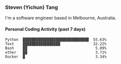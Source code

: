 ### Steven (Yichun) Tang

I'm a software engineer based in Melbourne, Australia.

#### Personal Coding Activity (past 7 days)
```
Python  ▓▓▓▓▓▓▓▓▓▓▓▓▓▓▓▓▓▓▓▓▓▓▓▓▓▓▓▓▓▓  55.63%
Text    ▓▓▓▓▓▓▓▓▓▓▓▓▓▓▓▓▓               32.22%
Bash    ▓▓                               5.09%
other   ▓▓                               3.71%
Docker  ▓                                3.34%
```
